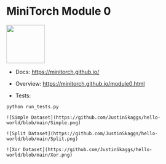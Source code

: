 # MiniTorch Module 0  

<img src="https://minitorch.github.io/_images/match.png" width="100px">

* Docs: https://minitorch.github.io/

* Overview: https://minitorch.github.io/module0.html

* Tests:

```
python run_tests.py

![Simple Dataset](https://github.com/JustinSkaggs/hello-world/blob/main/Simple.png)
 
![Split Dataset](https://github.com/JustinSkaggs/hello-world/blob/main/Split.png)

![Xor Dataset](https://github.com/JustinSkaggs/hello-world/blob/main/Xor.png) 

 



 



    



     
